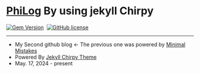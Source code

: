 # **[PhiLog](https://philotti.github.io/)** By using jekyll Chirpy

[![Gem Version](https://img.shields.io/gem/v/jekyll-theme-chirpy)][gem]&nbsp;
[![GitHub license](https://img.shields.io/github/license/cotes2020/chirpy-starter.svg?color=blue)][mit]

---
- My Second github blog <- The previous one was powered by [Minimal Mistakes](https://github.com/mmistakes/minimal-mistakes)
- Powered By [Jekyll Chirpy Theme](https://github.com/cotes2020/jekyll-theme-chirpy)
- May. 17, 2024 - present



[gem]: https://rubygems.org/gems/jekyll-theme-chirpy
[chirpy]: https://github.com/cotes2020/jekyll-theme-chirpy/
[CD]: https://en.wikipedia.org/wiki/Continuous_deployment
[mit]: https://github.com/cotes2020/chirpy-starter/blob/master/LICENSE
